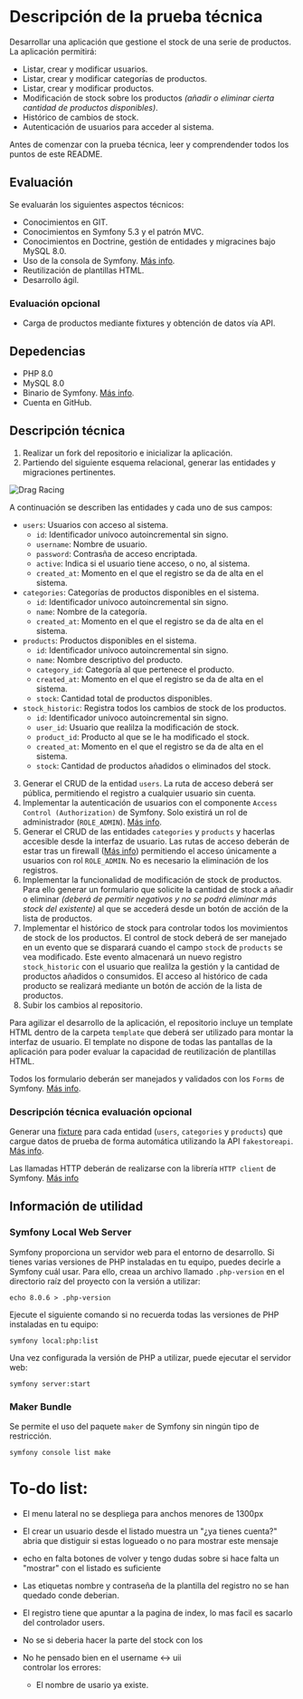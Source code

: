 # Descripción de la prueba técnica
Desarrollar una aplicación que gestione el stock de una serie de productos. La aplicación permitirá:
- Listar, crear y modificar usuarios.
- Listar, crear y modificar categorías de productos.
- Listar, crear y modificar productos.
- Modificación de stock sobre los productos *(añadir o eliminar cierta cantidad de productos disponibles)*.
- Histórico de cambios de stock.
- Autenticación de usuarios para acceder al sistema.

Antes de comenzar con la prueba técnica, leer y comprendender todos los puntos de este README.
## Evaluación
Se evaluarán los siguientes aspectos técnicos:
- Conocimientos en GIT.
- Conocimientos en Symfony 5.3 y el patrón MVC.
- Conocimientos en Doctrine, gestión de entidades y migracines bajo MySQL 8.0.
- Uso de la consola de Symfony. [Más info](https://symfony.com/doc/current/components/console.html).
- Reutilización de plantillas HTML.
- Desarrollo ágil.
### Evaluación opcional
- Carga de productos mediante fixtures y obtención de datos vía API.
## Depedencias
- PHP 8.0
- MySQL 8.0
- Binario de Symfony. [Más info](https://symfony.com/download).
- Cuenta en GitHub.
## Descripción técnica
1. Realizar un fork del repositorio e inicializar la aplicación.
2. Partiendo del siguiente esquema relacional, generar las entidades y migraciones pertinentes.

![Drag Racing](./public/eer.png)

A continuación se describen las entidades y cada uno de sus campos:
- `users`: Usuarios con acceso al sistema.
    - `id`: Identificador unívoco autoincremental sin signo.
    - `username`: Nombre de usuario.
    - `password`: Contrasña de acceso encriptada.
    - `active`: Indica si el usuario tiene acceso, o no, al sistema.
    - `created_at`: Momento en el que el registro se da de alta en el sistema.
- `categories`: Categorías de productos disponibles en el sistema.
    - `id`: Identificador unívoco autoincremental sin signo.
    - `name`: Nombre de la categoría.
    - `created_at`: Momento en el que el registro se da de alta en el sistema.
- `products`: Productos disponibles en el sistema.
    - `id`: Identificador unívoco autoincremental sin signo.
    - `name`: Nombre descriptivo del producto.
    - `category_id`: Categoría al que pertenece el producto.
    - `created_at`: Momento en el que el registro se da de alta en el sistema.
    - `stock`: Cantidad total de productos disponibles.
- `stock_historic`: Registra todos los cambios de stock de los productos.
    - `id`: Identificador unívoco autoincremental sin signo.
    - `user_id`: Usuario que realilza la modificación de stock.
    - `product_id`: Producto al que se le ha modificado el stock.
    - `created_at`: Momento en el que el registro se da de alta en el sistema.
    - `stock`: Cantidad de productos añadidos o eliminados del stock.

3. Generar el CRUD de la entidad `users`. La ruta de acceso deberá ser pública, permitiendo el registro a cualquier usuario sin cuenta.
4. Implementar la autenticación de usuarios con el componente `Access Control (Authorization)` de Symfony. Solo existirá un rol de administrador (`ROLE_ADMIN`). [Más info](https://symfony.com/doc/current/security.html#access-control-authorization).
5. Generar el CRUD de las entidades `categories` y `products` y hacerlas accesible desde la interfaz de usuario. Las rutas de acceso deberán de estar tras un firewall ([Más info](https://symfony.com/doc/current/security.html#the-firewall)) permitiendo el acceso únicamente a usuarios con rol `ROLE_ADMIN`. No es necesario la eliminación de los registros.
6. Implementar la funcionalidad de modificación de stock de productos. Para ello generar un formulario que solicite la cantidad de stock a añadir o eliminar *(deberá de permitir negativos y no se podrá eliminar más stock del existente)* al que se accederá desde un botón de acción de la lista de productos.
7. Implementar el histórico de stock para controlar todos los movimientos de stock de los productos. El control de stock deberá de ser manejado en un evento que se disparará cuando el campo `stock` de `products` se vea modificado. Este evento almacenará un nuevo registro `stock_historic` con el usuario que realilza la gestión y la cantidad de productos añadidos o consumidos. El acceso al histórico de cada producto se realizará mediante un botón de acción de la lista de productos.
8. Subir los cambios al repositorio.

Para agilizar el desarrollo de la aplicación, el repositorio incluye un template HTML dentro de la carpeta `template` que deberá ser utilizado para montar la interfaz de usuario. El template no dispone de todas las pantallas de la aplicación para poder evaluar la capacidad de reutilización de plantillas HTML.

Todos los formulario deberán ser manejados y validados con los `Forms` de Symfony. [Más info](https://symfony.com/doc/current/forms.html).
### Descripción técnica evaluación opcional
Generar una [fixture](https://symfony.com/bundles/DoctrineFixturesBundle/current/index.html) para cada entidad (`users`, `categories` y `products`) que cargue datos de prueba de forma automática utilizando la API `fakestoreapi`. [Más info](https://fakestoreapi.com/).

Las llamadas HTTP deberán de realizarse con la librería `HTTP client` de Symfony. [Más info](https://symfony.com/doc/current/http_client.html)

## Información de utilidad
### Symfony Local Web Server
Symfony proporciona un servidor web para el entorno de desarrollo. 
Si tienes varias versiones de PHP instaladas en tu equipo, puedes decirle a Symfony cuál usar. Para ello, creaa un archivo llamado `.php-version` en el directorio raíz del proyecto con la versión a utilizar:
```
echo 8.0.6 > .php-version
```
Ejecute el siguiente comando si no recuerda todas las versiones de PHP instaladas en tu equipo:
```
symfony local:php:list

```
Una vez configurada la versión de PHP a utilizar, puede ejecutar el servidor web:
```
symfony server:start
```
### Maker Bundle
Se permite el uso del paquete `maker` de Symfony sin ningún tipo de restricción.
```
symfony console list make
```
# To-do list:
- El menu lateral no se despliega para anchos menores de 1300px 
- El crear un usuario desde el listado muestra un "¿ya tienes cuenta?" abria que distiguir si estas logueado o no para mostrar este mensaje
- echo en falta botones de volver y tengo dudas sobre si hace falta un "mostrar" con el listado es suficiente
- Las etiquetas nombre y contraseña de la plantilla del registro no se han quedado conde deberian.  
- El registro tiene que apuntar a la pagina de index, lo mas facil es sacarlo del controlador users.
- No se si deberia hacer la parte del stock con los 

- No he pensado bien en el username <-> uii  
controlar los errores:  
    - El nombre de usario ya existe.  

